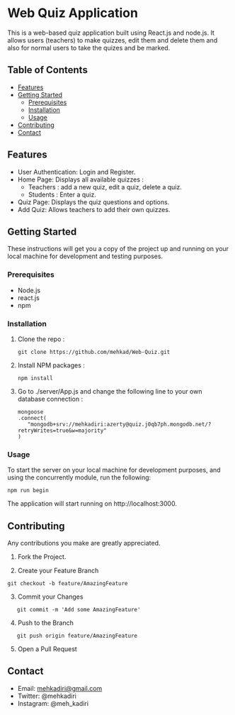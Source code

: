 # Web Quiz Application

This is a web-based quiz application built using React.js and node.js. It allows users (teachers) to make quizzes, edit them and delete them and also for normal users to take the quizes and be marked.

## Table of Contents

- [Features](#features)
- [Getting Started](#getting-started)
  - [Prerequisites](#prerequisites)
  - [Installation](#installation)
  - [Usage](#usage)
- [Contributing](#contributing)
- [Contact](#contact)

## Features

- User Authentication: Login and Register.
- Home Page: Displays all available quizzes :
  - Teachers : add a new quiz, edit a quiz, delete a quiz.
  - Students : Enter a quiz.
- Quiz Page: Displays the quiz questions and options.
- Add Quiz: Allows teachers to add their own quizzes.

## Getting Started

These instructions will get you a copy of the project up and running on your local machine for development and testing purposes.

### Prerequisites

- Node.js
- react.js
- npm

### Installation

1. Clone the repo :

   ```
   git clone https://github.com/mehkad/Web-Quiz.git
   ```

2. Install NPM packages :

   ```
   npm install
   ```

3. Go to ./server/App.js and change the following line to your own database connection :

   ```
   mongoose
   .connect(
      "mongodb+srv://mehkadiri:azerty@quiz.j0qb7ph.mongodb.net/?retryWrites=true&w=majority"
   )
   ```

### Usage

To start the server on your local machine for development purposes, and using the concurrently module, run the following:

```
npm run begin
```

The application will start running on http://localhost:3000.

## Contributing

Any contributions you make are greatly appreciated.

1. Fork the Project.

2. Create your Feature Branch

```
git checkout -b feature/AmazingFeature
```

3. Commit your Changes

```
   git commit -m 'Add some AmazingFeature'
```

4. Push to the Branch

```
   git push origin feature/AmazingFeature
```

5. Open a Pull Request

## Contact

- Email: mehkadiri@gmail.com
- Twitter: @mehkadiri
- Instagram: @meh_kadiri
